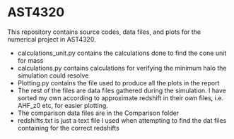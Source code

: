 # AST4320

This repository contains source codes, data files, and plots for the numerical project in AST4320.

- calculations_unit.py contains the calculations done to find the cone unit for mass
- calculations.py contains calculations for verifying the minimum halo the simulation could resolve
- Plotting.py contains the file used to produce all the plots in the report
- The rest of the files are data files gathered during the simulation. I have sorted my own according to approximate redshift in their own files, i.e. AHF_z0 etc, for easier plotting.
- The comparison data files are in the Comparison folder
- redshifts.txt is just a text file I used when attempting to find the dat files containing for the correct redshifts
